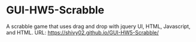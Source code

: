 # GUI-HW5-Scrabble
A scrabble game that uses drag and drop with jquery UI, HTML, Javascript, and HTML.
URL: https://shivy02.github.io/GUI-HW5-Scrabble/ 

